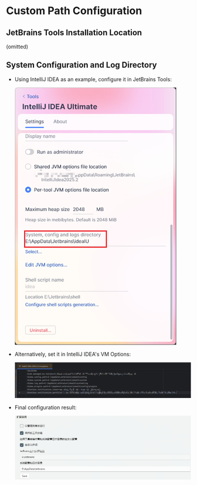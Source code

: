 # Custom Path Configuration

## JetBrains Tools Installation Location
(omitted)

## System Configuration and Log Directory
- Using IntelliJ IDEA as an example, configure it in JetBrains Tools:
  
  ![Configuration example in JetBrains Tools](../images/Setting1.png)

- Alternatively, set it in IntelliJ IDEA's VM Options:
  
  ![Configuration example in IntelliJ IDEA VM Options](../images/Setting2.png)

- Final configuration result:
  
  ![Final configuration result](../images/Setting3.png)